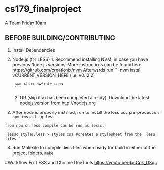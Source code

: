 # cs179_finalproject
A Team Friday 10am


BEFORE BUILDING/CONTRIBUTING
---------
1. Install Dependencies
  1. Node.js (for LESS)
      1. 
        Recommend installing NVM, in case you have previous Node.js versions.
        More instructions can be found here https://github.com/creationix/nvm
        Afterwards run 
          ```
          nvm install vCURRENT_VERSION_HERE (i.e. v0.12.2)
          
          nvm alias default 0.12
          ```
      2. OR (skip if a) has been completed already).
        Download the latest nodejs version from http://nodejs.org
  2. After node is properly installed, run to install the less css pre-processor:
    `npm install -g less`
    
    from now on less compile can be run as lessc:

    `lessc styles.less > styles.css #creates a stylesheet from the .less files `
  
  3. Run Makefile to compile .less files when ready for build in either of the project folders. `make`

#Workflow For LESS and Chrome DevTools
  https://youtu.be/6bcCpk_U3qc
